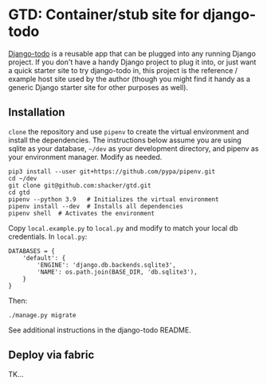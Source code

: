 # GTD: Container/stub site for django-todo

[Django-todo](https://github.com/shacker/django-todo) is a reusable app that can be plugged into any
running Django project. If you don't have a handy Django project to plug it into, or just want a
quick starter site to try django-todo in, this project is the reference / example host site used by
the author (though you might find it handy as a generic Django starter site for other purposes as
well).

## Installation

`clone` the repository and use `pipenv` to create the virtual environment and install the
dependencies. The instructions below assume you are using sqlite as your database, `~/dev` as your
development directory, and pipenv as your environment manager. Modify as needed.

```
pip3 install --user git+https://github.com/pypa/pipenv.git
cd ~/dev
git clone git@github.com:shacker/gtd.git
cd gtd
pipenv --python 3.9   # Initializes the virtual environment
pipenv install --dev  # Installs all dependencies
pipenv shell  # Activates the environment
```

Copy `local.example.py` to `local.py` and modify to match your local db credentials. In `local.py`:

```
DATABASES = {
    'default': {
        'ENGINE': 'django.db.backends.sqlite3',
        'NAME': os.path.join(BASE_DIR, 'db.sqlite3'),
    }
}
```

Then:

`./manage.py migrate`

See additional instructions in the django-todo README.

## Deploy via fabric

TK...
